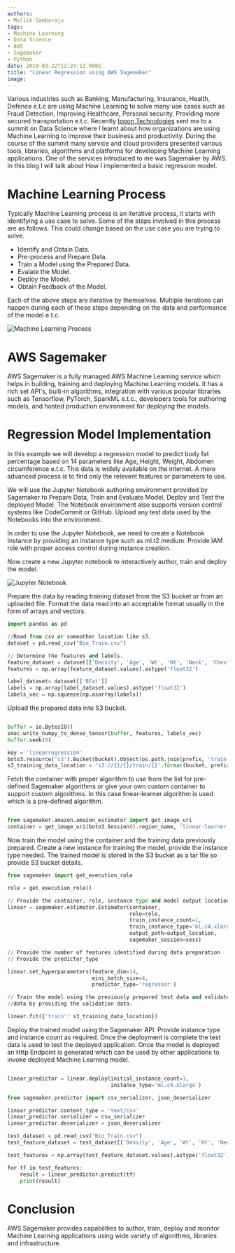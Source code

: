 ```yaml
---
authors:
- Mallik Sambaraju
tags:
- Machine Learning
- Data Science
- AWS
- Sagemaker
- Python
date: 2019-03-22T12:24:13.000Z
title: "Linear Regression using AWS Sagemaker"
image: 
---
```


Various industries such as Banking, Manufacturing, Insurance, Health, Defence e.t.c are using Machine Learning to solve many use cases such as Fraud Detection, Improving Healthcare, Personal security, Providing more secured transportation e.t.c. Recently [Ippon Technologies](https://en.ippon.tech) sent me to a summit on Data Science where I learnt about how organizations are using Machine Learning to improve their business and productivity. During the course of the summit many service and cloud providers presented various tools, libraries, algorithms and platforms for developing Machine Learning applications. One of the services introduced to me was Sagemaker by AWS. In this blog I will talk about How I implemented a basic regression model.

# Machine Learning Process
Typically Machine Learning process is an iterative process, it starts with identifying a use case to solve. Some of the steps involved in this process are as follows. This could change based on the use case you are trying to solve.

* Identify and Obtain Data.
* Pre-process and Prepare Data.
* Train a Model using the Prepared Data.
* Evalate the Model.
* Deploy the Model.
* Obtain Feedback of the Model.

Each of the above steps are iterative by themselves. Multiple iterations can happen during each of these steps depending on the data and performance of the model e.t.c.

![Machine Learning Process](https://raw.githubusercontent.com/msambaraju/blog-usa/master/images/2019/03/Machine_Learning.png)

# AWS Sagemaker
AWS Sagemaker is a fully managed AWS Machine Learning service which helps in building, training and deploying Machine Learning models. It has a rich set API's, built-in algorithms, integration with various popular libraries such as Tensorflow, PyTorch, SparkML e.t.c., developers tools for authoring models, and hosted production environment for deploying the models.

# Regression Model Implementation
In this example we will develop a regression model to predict body fat percentage based on 14 parameters like Age, Height, Weight, Abdomen circumference e.t.c. This data is widely available on the internet. A more advanced process is to find only the relevent features or parameters to use.

We will use the Jupyter Notebook authoring environment provided by Sagemaker to Prepare Data, Train and Evaluate Model, Deploy and Test the deployed Model. The Notebook environment also supports version control systems like CodeCommit or GitHub. Upload any test data used by the Notebooks into the environment.

In order to use the Jupyter Notebook, we need to create a Notebook Instance by providing an instance type such as ml.t2.medium. Provide IAM role with proper access control during instance creation.

Now create a new Jupyter notebook to interactively author, train and deploy the model.

![Jupyter Notebook](https://raw.githubusercontent.com/msambaraju/blog-usa/master/images/2019/03/Jupiter_Notebook_Env.png)


Prepare the data by reading training dataset from the S3 bucket or from an uploaded file. Format the data read into an acceptable format usually in the form of arrays and vectors.

```python
import pandas as pd

//Read from csv or someother location like s3.
dataset = pd.read_csv("Bio_Train.csv")

// Determine the features and labels.
feature_dataset = dataset[['Density', 'Age', 'Wt', 'Ht', 'Neck', 'Chest', 'ABD', 'Hip', 'Thigh', 'Knee', 'Ankle', 'Biceps', 'Farm', 'Wrist']]
features = np.array(feature_dataset.values).astype('float32')

label_dataset= dataset[['BFat']]
labels = np.array(label_dataset.values).astype('float32')
labels_vec = np.squeeze(np.asarray(labels))

```


Upload the prepared data into S3 bucket.

``` python

buffer = io.BytesIO()
smac.write_numpy_to_dense_tensor(buffer, features, labels_vec)
buffer.seek(0)

key = 'linearregression'
boto3.resource('s3').Bucket(bucket).Object(os.path.join(prefix, 'train', key)).upload_fileobj(buf)
s3_training_data_location = 's3://{}/{}/train/{}'.format(bucket, prefix, key)

```


Fetch the container with proper algorithm to use from the list for pre-defined Sagemaker algorithms or give your own custom container to support custom algorithms. In this case linear-learner algorithm is used which is a pre-defined algorithm.

``` python

from sagemaker.amazon.amazon_estimator import get_image_uri
container = get_image_uri(boto3.Session().region_name, 'linear-learner')

```


Now train the model using the container and the training data previously prepared. Create a new instance for training the model, provide the instance type needed. The trained model is stored in the S3 bucket as a tar file so provide S3 bucket details.

``` python
from sagemaker import get_execution_role

role = get_execution_role()

// Provide the container, role, instance type and model output location
linear = sagemaker.estimator.Estimator(container,
                                       role=role, 
                                       train_instance_count=1, 
                                       train_instance_type='ml.c4.xlarge',
                                       output_path=output_location,
                                       sagemaker_session=sess)

// Provide the number of features identified during data preparation
// Provide the predictor_type 

linear.set_hyperparameters(feature_dim=14,
                           mini_batch_size=4,
                           predictor_type='regressor')

// Train the model using the previously prepared test data and validate the 
//data by providing the validation data.

linear.fit({'train': s3_training_data_location})

```


Deploy the trained model using the Sagemaker API. Provide instance type and instance count as required. Once the deployment is complete the test data is used to test the deployed application. Once tha model is deployed an Http Endpoint is generated which can be used by other applications to invoke deployed Machine Learning model.

``` python

linear_predictor = linear.deploy(initial_instance_count=1,
                                 instance_type='ml.c4.xlarge')

from sagemaker.predictor import csv_serializer, json_deserializer

linear_predictor.content_type = 'text/csv'
linear_predictor.serializer = csv_serializer
linear_predictor.deserializer = json_deserializer

test_dataset = pd.read_csv("Bio_Train.csv")
test_feature_dataset = test_dataset[['Density', 'Age', 'Wt', 'Ht', 'Neck', 'Chest', 'ABD', 'Hip', 'Thigh', 'Knee', 'Ankle', 'Biceps', 'Farm', 'Wrist']]

test_features = np.array(test_feature_dataset.values).astype('float32')

for tf in test_features:
    result = linear_predictor.predict(tf)
    print(result)

```

# Conclusion
AWS Sagemaker provides capabilities to author, train, deploy and monitor Machine Learning applications using wide variety of algorithms, libraries and infrastructure.





